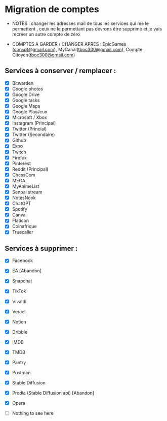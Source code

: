 # Migration de comptes


- NOTES : changer les adresses mail de tous les services qui me le permettent , ceux ne le permettant pas devrons être supprimé et je vais recréer un autre compte de zéro

- COMPTES A GARDER / CHANGER APRES : EpicGames (cbnspt@gmail.com), MyCanal(tboc300@gmail.com), Compte Citoyen(tboc300@gmail.com)

## Services à conserver / remplacer :

- [x] Bitwarden
- [x] Google photos
- [x] Google Drive
- [x] Google tasks
- [x] Google Maps
- [x] Google PlayJeux
- [x] Microsoft / Xbox
- [x] Instagram (Principal)
- [x] Twitter (Princial)
- [x] Twitter (Secondaire)
- [x] Github
- [x] Expo
- [x] Twitch
- [x] Firefox
- [x] Pinterest
- [x] Reddit (Principal)
- [x] ChessCom
- [x] MEGA
- [x] MyAnimeList
- [x] Senpai stream
- [x] NotesNook
- [x] ChatGPT
- [x] Spotify
- [x] Canva
- [x] Flaticon
- [x] Coinafrique
- [x] Truecaller

## Services à supprimer :

- [x] Facebook
- [x] EA [Abandon]
- [x] Snapchat
- [x] TikTok
- [x] Vivaldi
- [x] Vercel
- [x] Notion
- [x] Dribble
- [x] IMDB
- [x] TMDB
- [x] Pantry
- [x] Postman
- [x] Stable Diffusion
- [x] Prodia (Stable Diffusion api) [Abandon]
- [x] Opera
- [ ] Nothing to see here

